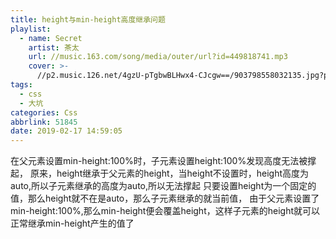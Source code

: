 ```yaml
---
title: height与min-height高度继承问题
playlist:
  - name: Secret
    artist: 茶太
    url: //music.163.com/song/media/outer/url?id=449818741.mp3
    cover: >-
      //p2.music.126.net/4gzU-pTgbwBLHwx4-CJcgw==/903798558032135.jpg?param=90y90
tags:
  - css
  - 大坑
categories: Css
abbrlink: 51845
date: 2019-02-17 14:59:05
---
```




<!-- more -->

在父元素设置<copy>min-height:100%</copy>时，子元素设置<copy>height:100%</copy>发现高度无法被撑起，
原来，height继承于父元素的height，当height不设置时，height高度为auto,所以子元素继承的高度为auto,所以无法撑起
只要设置height为一个固定的值，那么height就不在是auto，那么子元素继承的就当前值，
由于父元素设置了min-height:100%,那么min-height便会覆盖height，这样子元素的height就可以正常继承min-height产生的值了
